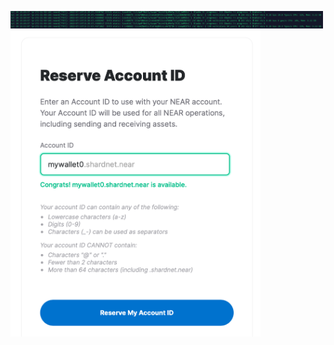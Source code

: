 <img src="https://github.com/aquariusluo/Stakewars-III/blob/main/challenges/images/Challenge_Image_1.png" width="500"/><img src="https://github.com/aquariusluo/Stakewars-III/blob/main/challenges/images/wallet-1.png" width="400"/>
